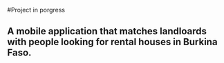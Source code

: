 #Project in porgress
## A mobile application that matches landloards with people looking for rental houses in Burkina Faso.
